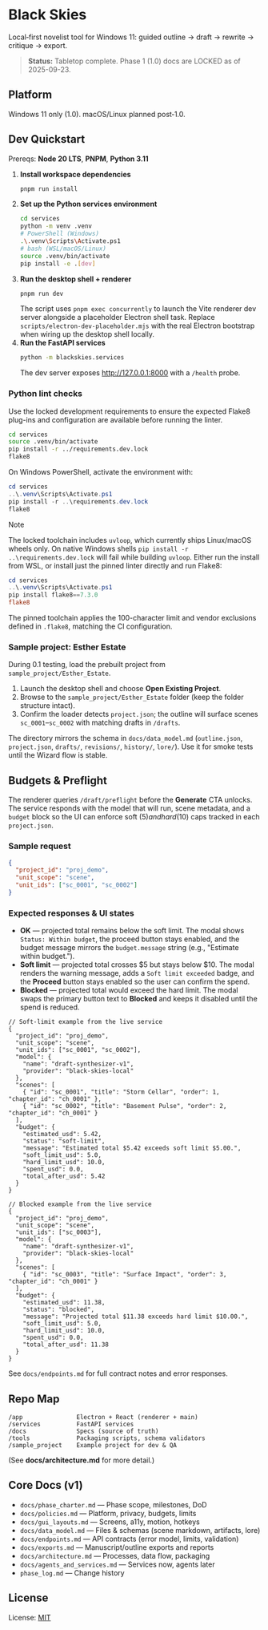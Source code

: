 # Black Skies

Local‑first novelist tool for Windows 11: guided outline → draft → rewrite → critique → export.

> **Status:** Tabletop complete. Phase 1 (1.0) docs are LOCKED as of 2025-09-23.

## Platform
Windows 11 only (1.0). macOS/Linux planned post‑1.0.

## Dev Quickstart
Prereqs: **Node 20 LTS**, **PNPM**, **Python 3.11**

1. **Install workspace dependencies**
   ```bash
   pnpm run install
   ```
2. **Set up the Python services environment**
   ```bash
   cd services
   python -m venv .venv
   # PowerShell (Windows)
   .\.venv\Scripts\Activate.ps1
   # bash (WSL/macOS/Linux)
   source .venv/bin/activate
   pip install -e .[dev]
   ```
3. **Run the desktop shell + renderer**
   ```bash
   pnpm run dev
   ```
   The script uses `pnpm exec concurrently` to launch the Vite renderer dev server alongside a placeholder Electron shell task. Replace `scripts/electron-dev-placeholder.mjs` with the real Electron bootstrap when wiring up the desktop shell locally.
4. **Run the FastAPI services**
   ```bash
   python -m blackskies.services
   ```
   The dev server exposes http://127.0.0.1:8000 with a `/health` probe.

### Python lint checks

Use the locked development requirements to ensure the expected Flake8 plug-ins and configuration are available before running
the linter.

```bash
cd services
source .venv/bin/activate
pip install -r ../requirements.dev.lock
flake8
```

On Windows PowerShell, activate the environment with:

```powershell
cd services
..\.venv\Scripts\Activate.ps1
pip install -r ..\requirements.dev.lock
flake8
```

> [!NOTE]
> The locked toolchain includes `uvloop`, which currently ships Linux/macOS wheels only. On native Windows shells `pip install -r ..\requirements.dev.lock` will fail while building `uvloop`. Either run the install from WSL, or install just the pinned linter directly and run Flake8:
>
> ```powershell
> cd services
> ..\.venv\Scripts\Activate.ps1
> pip install flake8==7.3.0
> flake8
> ```

The pinned toolchain applies the 100-character limit and vendor exclusions defined in `.flake8`, matching the CI configuration.

### Sample project: Esther Estate

During 0.1 testing, load the prebuilt project from `sample_project/Esther_Estate`.

1. Launch the desktop shell and choose **Open Existing Project**.
2. Browse to the `sample_project/Esther_Estate` folder (keep the folder structure intact).
3. Confirm the loader detects `project.json`; the outline will surface scenes `sc_0001`–`sc_0002` with matching drafts in `/drafts`.

The directory mirrors the schema in `docs/data_model.md` (`outline.json`, `project.json`, `drafts/`, `revisions/`, `history/`, `lore/`). Use it for smoke tests until the Wizard flow is stable.

## Budgets & Preflight
The renderer queries `/draft/preflight` before the **Generate** CTA unlocks. The service responds with the model that will run,
scene metadata, and a `budget` block so the UI can enforce soft ($5) and hard ($10) caps tracked in each `project.json`.

### Sample request
```json
{
  "project_id": "proj_demo",
  "unit_scope": "scene",
  "unit_ids": ["sc_0001", "sc_0002"]
}
```

### Expected responses & UI states
- **OK** — projected total remains below the soft limit. The modal shows `Status: Within budget`, the proceed button stays
  enabled, and the budget message mirrors the `budget.message` string (e.g., "Estimate within budget.").
- **Soft limit** — projected total crosses $5 but stays below $10. The modal renders the warning message, adds a `Soft limit
  exceeded` badge, and the **Proceed** button stays enabled so the user can confirm the spend.
- **Blocked** — projected total would exceed the hard limit. The modal swaps the primary button text to **Blocked** and keeps it
  disabled until the spend is reduced.

```jsonc
// Soft-limit example from the live service
{
  "project_id": "proj_demo",
  "unit_scope": "scene",
  "unit_ids": ["sc_0001", "sc_0002"],
  "model": {
    "name": "draft-synthesizer-v1",
    "provider": "black-skies-local"
  },
  "scenes": [
    { "id": "sc_0001", "title": "Storm Cellar", "order": 1, "chapter_id": "ch_0001" },
    { "id": "sc_0002", "title": "Basement Pulse", "order": 2, "chapter_id": "ch_0001" }
  ],
  "budget": {
    "estimated_usd": 5.42,
    "status": "soft-limit",
    "message": "Estimated total $5.42 exceeds soft limit $5.00.",
    "soft_limit_usd": 5.0,
    "hard_limit_usd": 10.0,
    "spent_usd": 0.0,
    "total_after_usd": 5.42
  }
}
```

```jsonc
// Blocked example from the live service
{
  "project_id": "proj_demo",
  "unit_scope": "scene",
  "unit_ids": ["sc_0003"],
  "model": {
    "name": "draft-synthesizer-v1",
    "provider": "black-skies-local"
  },
  "scenes": [
    { "id": "sc_0003", "title": "Surface Impact", "order": 3, "chapter_id": "ch_0001" }
  ],
  "budget": {
    "estimated_usd": 11.38,
    "status": "blocked",
    "message": "Projected total $11.38 exceeds hard limit $10.00.",
    "soft_limit_usd": 5.0,
    "hard_limit_usd": 10.0,
    "spent_usd": 0.0,
    "total_after_usd": 11.38
  }
}
```

See `docs/endpoints.md` for full contract notes and error responses.

## Repo Map
```
/app               Electron + React (renderer + main)
/services          FastAPI services
/docs              Specs (source of truth)
/tools             Packaging scripts, schema validators
/sample_project    Example project for dev & QA
```
(See **docs/architecture.md** for more detail.)

## Core Docs (v1)
- `docs/phase_charter.md` — Phase scope, milestones, DoD
- `docs/policies.md` — Platform, privacy, budgets, limits
- `docs/gui_layouts.md` — Screens, a11y, motion, hotkeys
- `docs/data_model.md` — Files & schemas (scene markdown, artifacts, lore)
- `docs/endpoints.md` — API contracts (error model, limits, validation)
- `docs/exports.md` — Manuscript/outline exports and reports
- `docs/architecture.md` — Processes, data flow, packaging
- `docs/agents_and_services.md` — Services now, agents later
- `phase_log.md` — Change history

## License
License: [MIT](LICENSE.txt)
